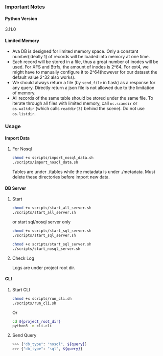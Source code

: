 ### Important Notes

#### Python Version

3.11.0

#### Limited Memory

- Ava DB is designed for limited memory space. Only a constant number(ideally 1) of records will be loaded into memory at one time.
- Each record will be stored in a file, thus a great number of inodes will be used. For XFS and Btrfs, the amount of inodes is 2^64. For ext4, we might have to manually configure it to 2^64(however
  for our dataset the default value 2^32 also works).
- We should always return a file (by `send_file` in flask) as a response for any query. Directly return a json file is not allowed due to the limitation of memory.
- All records of the same table should be stored under the same file. To iterate through all files with limited memory, call `os.scandir` or `os.walkdir` (which calls `readdir(3)` behind the scene).
  Do not use `os.listdir`.

### Usage

#### Import Data

1. For Nosql
    ```bash
    chmod +x scripts/import_nosql_data.sh
    ./scripts/import_nosql_data.sh
    ```
   Tables are under ./tables while the metadata is under ./metadata. Must delete these directories before import new data.

#### DB Server

1. Start

    ```bash
    chmod +x scripts/start_all_server.sh
    ./scripts/start_all_server.sh
    ```
   or start sql/nosql server only
    ```bash
    chmod +x scripts/start_sql_server.sh
    ./scripts/start_sql_server.sh
    ```
    ```bash
    chmod +x scripts/start_sql_server.sh
    ./scripts/start_nosql_server.sh
    ```

2. Check Log

   Logs are under project root dir.

#### CLI

1. Start CLI
    ```bash
    chmod +x scripts/run_cli.sh
    ./scripts/run_cli.sh
    ```
   Or
    ```bash
    cd ${project_root_dir}
    python3 -m cli.cli
    ```

2. Send Query

    ```bash
    >>> {"db_type": "nosql", ${query}}
    >>> {"db_type": "sql", ${query}}
    ```


